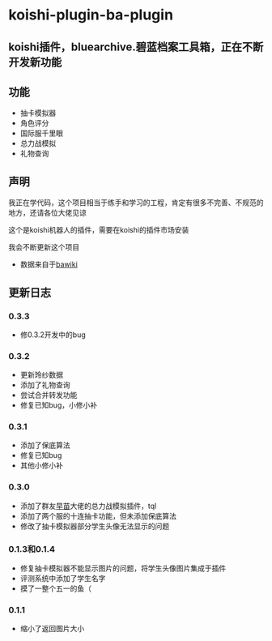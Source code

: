 # koishi-plugin-ba-plugin
## koishi插件，bluearchive.碧蓝档案工具箱，正在不断开发新功能


## 功能
- 抽卡模拟器
- 角色评分
- 国际服千里眼
- 总力战模拟
- 礼物查询


## 声明
我正在学代码，这个项目相当于练手和学习的工程，肯定有很多不完善、不规范的地方，还请各位大佬见谅

这个是koishi机器人的插件，需要在koishi的插件市场安装

我会不断更新这个项目


 - 数据来自于[bawiki](https://ba.gamekee.com/entry)

## 更新日志

### 0.3.3
  - 修0.3.2开发中的bug

### 0.3.2
  - 更新玲纱数据
  - 添加了礼物查询
  - 尝试合并转发功能
  - 修复已知bug，小修小补

### 0.3.1 
  - 添加了保底算法
  - 修复已知bug
  - 其他小修小补

### 0.3.0
  - 添加了群友[早苗](https://github.com/Sanaene)大佬的总力战模拟插件，tql
  - 添加了两个服的十连抽卡功能，但未添加保底算法
  - 修改了抽卡模拟器部分学生头像无法显示的问题

### 0.1.3和0.1.4
  - 修复抽卡模拟器不能显示图片的问题，将学生头像图片集成于插件
  - 评测系统中添加了学生名字
  - 摸了一整个五一的鱼（
  
### 0.1.1
  - 缩小了返回图片大小
